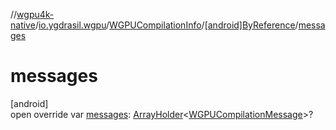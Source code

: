 //[wgpu4k-native](../../../../index.md)/[io.ygdrasil.wgpu](../../index.md)/[WGPUCompilationInfo](../index.md)/[[android]ByReference](index.md)/[messages](messages.md)

# messages

[android]\
open override var [messages](messages.md): [ArrayHolder](../../../ffi/-array-holder/index.md)&lt;[WGPUCompilationMessage](../../-w-g-p-u-compilation-message/index.md)&gt;?